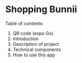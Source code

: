 # Shopping Bunnii
Table of contents:
1. QR code (expo Go)
2. Introduction
3. Description of project
4. Technical components
5. How to use this app